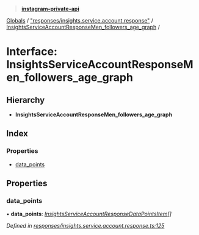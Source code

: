 > **[instagram-private-api](../README.md)**

[Globals](../README.md) / ["responses/insights.service.account.response"](../modules/_responses_insights_service_account_response_.md) / [InsightsServiceAccountResponseMen_followers_age_graph](_responses_insights_service_account_response_.insightsserviceaccountresponsemen_followers_age_graph.md) /

# Interface: InsightsServiceAccountResponseMen_followers_age_graph

## Hierarchy

* **InsightsServiceAccountResponseMen_followers_age_graph**

## Index

### Properties

* [data_points](_responses_insights_service_account_response_.insightsserviceaccountresponsemen_followers_age_graph.md#data_points)

## Properties

###  data_points

• **data_points**: *[InsightsServiceAccountResponseDataPointsItem](_responses_insights_service_account_response_.insightsserviceaccountresponsedatapointsitem.md)[]*

*Defined in [responses/insights.service.account.response.ts:125](https://github.com/dilame/instagram-private-api/blob/e9c516c/src/responses/insights.service.account.response.ts#L125)*